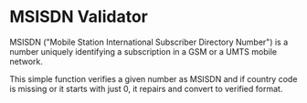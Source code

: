 # MSISDN Validator

MSISDN ("Mobile Station International Subscriber Directory Number")  is a number uniquely identifying a subscription in a GSM or a UMTS mobile network. 

This simple function verifies a given number as MSISDN and if country code is missing or it starts with just 0, it repairs and convert to verified format.